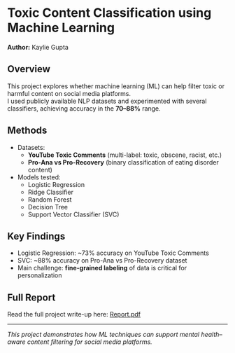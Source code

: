 # Toxic Content Classification using Machine Learning

**Author:** Kaylie Gupta  


## Overview
This project explores whether machine learning (ML) can help filter toxic or harmful content on social media platforms.  
I used publicly available NLP datasets and experimented with several classifiers, achieving accuracy in the **70–88%** range.

## Methods
- Datasets:
  - **YouTube Toxic Comments** (multi-label: toxic, obscene, racist, etc.)
  - **Pro-Ana vs Pro-Recovery** (binary classification of eating disorder content)
- Models tested:
  - Logistic Regression  
  - Ridge Classifier  
  - Random Forest  
  - Decision Tree  
  - Support Vector Classifier (SVC)  

## Key Findings
- Logistic Regression: ~73% accuracy on YouTube Toxic Comments  
- SVC: ~88% accuracy on Pro-Ana vs Pro-Recovery dataset  
- Main challenge: **fine-grained labeling** of data is critical for personalization  

## Full Report
Read the full project write-up here: [Report.pdf](./Report.pdf)

---

*This project demonstrates how ML techniques can support mental health–aware content filtering for social media platforms.*
